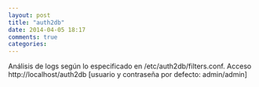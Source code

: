 ```yaml
---
layout: post
title: "auth2db"
date: 2014-04-05 18:17
comments: true
categories: 
---
```

Análisis de logs según lo especificado en /etc/auth2db/filters.conf. Acceso http://localhost/auth2db [usuario y contraseña por defecto: admin/admin]

